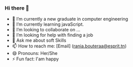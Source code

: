 ### Hi there 👋
- 🔭 I’m currently a new graduate in computer engineering
- 🌱 I’m currently learning javaScript.
- 👯 I’m looking to collaborate on ...
- 🤔 I’m looking for help with finding a job
- 💬 Ask me about soft Skills
- 📫 How to reach me: [Email] (rania.bouteraa@esprit.tn)
- 😄 Pronouns: Her/She
- ⚡ Fun fact: I'am happy

